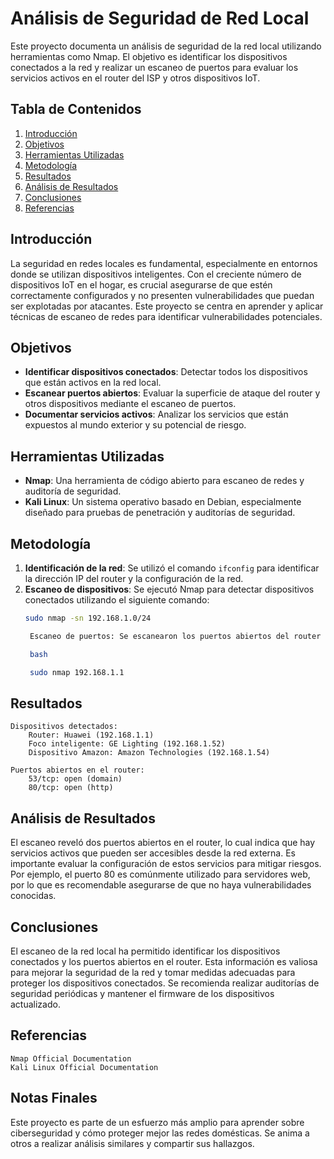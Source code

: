 # Análisis de Seguridad de Red Local

Este proyecto documenta un análisis de seguridad de la red local utilizando herramientas como Nmap. El objetivo es identificar los dispositivos conectados a la red y realizar un escaneo de puertos para evaluar los servicios activos en el router del ISP y otros dispositivos IoT.

## Tabla de Contenidos
1. [Introducción](#introducción)
2. [Objetivos](#objetivos)
3. [Herramientas Utilizadas](#herramientas-utilizadas)
4. [Metodología](#metodología)
5. [Resultados](#resultados)
6. [Análisis de Resultados](#análisis-de-resultados)
7. [Conclusiones](#conclusiones)
8. [Referencias](#referencias)

## Introducción
La seguridad en redes locales es fundamental, especialmente en entornos donde se utilizan dispositivos inteligentes. Con el creciente número de dispositivos IoT en el hogar, es crucial asegurarse de que estén correctamente configurados y no presenten vulnerabilidades que puedan ser explotadas por atacantes. Este proyecto se centra en aprender y aplicar técnicas de escaneo de redes para identificar vulnerabilidades potenciales.

## Objetivos
- **Identificar dispositivos conectados**: Detectar todos los dispositivos que están activos en la red local.
- **Escanear puertos abiertos**: Evaluar la superficie de ataque del router y otros dispositivos mediante el escaneo de puertos.
- **Documentar servicios activos**: Analizar los servicios que están expuestos al mundo exterior y su potencial de riesgo.

## Herramientas Utilizadas
- **Nmap**: Una herramienta de código abierto para escaneo de redes y auditoría de seguridad.
- **Kali Linux**: Un sistema operativo basado en Debian, especialmente diseñado para pruebas de penetración y auditorías de seguridad.

## Metodología
1. **Identificación de la red**: Se utilizó el comando `ifconfig` para identificar la dirección IP del router y la configuración de la red.
2. **Escaneo de dispositivos**: Se ejecutó Nmap para detectar dispositivos conectados utilizando el siguiente comando:
   ```bash
   sudo nmap -sn 192.168.1.0/24

    Escaneo de puertos: Se escanearon los puertos abiertos del router con el siguiente comando:

    bash

    sudo nmap 192.168.1.1

## Resultados

    Dispositivos detectados:
        Router: Huawei (192.168.1.1)
        Foco inteligente: GE Lighting (192.168.1.52)
        Dispositivo Amazon: Amazon Technologies (192.168.1.54)

    Puertos abiertos en el router:
        53/tcp: open (domain)
        80/tcp: open (http)

## Análisis de Resultados

El escaneo reveló dos puertos abiertos en el router, lo cual indica que hay servicios activos que pueden ser accesibles desde la red externa. Es importante evaluar la configuración de estos servicios para mitigar riesgos. Por ejemplo, el puerto 80 es comúnmente utilizado para servidores web, por lo que es recomendable asegurarse de que no haya vulnerabilidades conocidas.
## Conclusiones

El escaneo de la red local ha permitido identificar los dispositivos conectados y los puertos abiertos en el router. Esta información es valiosa para mejorar la seguridad de la red y tomar medidas adecuadas para proteger los dispositivos conectados. Se recomienda realizar auditorías de seguridad periódicas y mantener el firmware de los dispositivos actualizado.
## Referencias

    Nmap Official Documentation
    Kali Linux Official Documentation

## Notas Finales

Este proyecto es parte de un esfuerzo más amplio para aprender sobre ciberseguridad y cómo proteger mejor las redes domésticas. Se anima a otros a realizar análisis similares y compartir sus hallazgos.
